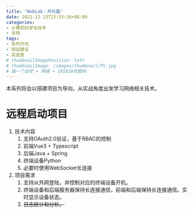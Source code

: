 ```yaml
---
title: "WebLab：开坑篇"
date: 2021-12-13T23:53:16+08:00
categories:
- 计算机科学与技术
- 全栈
tags:
- 系列开坑
- 网站建设
- 实验室
# thumbnailImagePosition: left
# thumbnailImage: /images/thumbnail/PS.jpg
# 画一个齿轮 + 网络 + 101010的图标
---
```

本系列将会以搭建项目为导向，从实战角度出发学习网络相关技术。
<!--more-->
# 远程启动项目
1. 技术内容
    1. 支持OAuth2.0验证，基于RBAC的控制
    1. 前端Vue3 + Typescript
    1. 后端Java + Spring
    1. 终端设备Python
    1. 必要时使用WebSocket长连接
1. 项目需求
    1. 支持从外网登陆，并控制对应的终端设备开机。
    1. 终端设备和后端服务器保持长连接通信，前端和后端保持长连接通信。实时显示设备状态。
    1. ~~日志统计和分析。~~
